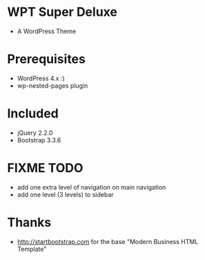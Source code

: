 # WPT Super Deluxe
- A WordPress Theme

# Prerequisites
- WordPress 4.x :)
- wp-nested-pages plugin

# Included
- jQuery 2.2.0
- Bootstrap 3.3.6

# FIXME TODO
- add one extra level of navigation on main navigation
- add one level (3 levels) to sidebar

# Thanks
- http://startbootstrap.com for the base "Modern Business HTML Template"